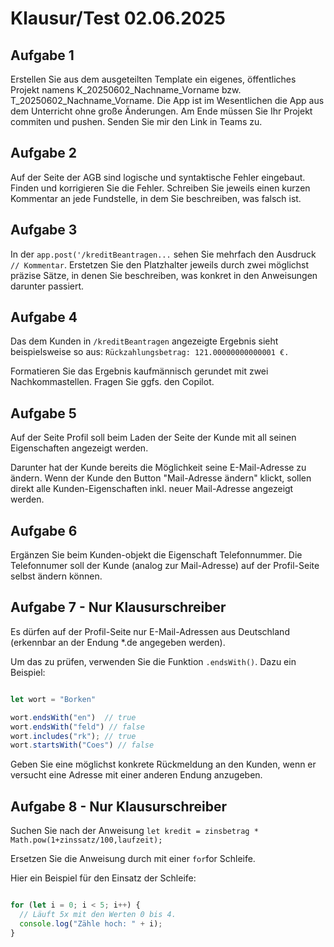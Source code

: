 # Klausur/Test 02.06.2025


## Aufgabe 1

Erstellen Sie aus dem ausgeteilten Template ein eigenes, öffentliches Projekt namens K_20250602_Nachname_Vorname bzw. T_20250602_Nachname_Vorname.
Die App ist im Wesentlichen die App aus dem Unterricht ohne große Änderungen.
Am Ende müssen Sie Ihr Projekt commiten und pushen. Senden Sie mir den Link in Teams zu.

## Aufgabe 2

Auf der Seite der AGB sind logische und syntaktische Fehler eingebaut. Finden und korrigieren Sie die Fehler. Schreiben Sie jeweils einen kurzen Kommentar an jede Fundstelle, in dem Sie beschreiben, was falsch ist.

## Aufgabe 3

In der ```app.post('/kreditBeantragen...``` sehen Sie mehrfach den Ausdruck ```// Kommentar```. Erstetzen Sie den Platzhalter jeweils durch zwei möglichst präzise Sätze, in denen Sie beschreiben, was konkret in den Anweisungen darunter passiert.

## Aufgabe 4

Das dem Kunden in ```/kreditBeantragen``` angezeigte Ergebnis sieht beispielsweise so aus: ```Rückzahlungsbetrag: 121.00000000000001 €.```

Formatieren Sie das Ergebnis kaufmännisch gerundet mit zwei Nachkommastellen. Fragen Sie ggfs. den Copilot.

## Aufgabe 5

Auf der Seite Profil soll beim Laden der Seite der Kunde mit all seinen Eigenschaften angezeigt werden. 

Darunter hat der Kunde bereits die Möglichkeit seine E-Mail-Adresse zu ändern. Wenn der Kunde den Button "Mail-Adresse ändern" klickt, sollen direkt alle Kunden-Eigenschaften inkl. neuer Mail-Adresse angezeigt werden.

## Aufgabe 6 

Ergänzen Sie beim Kunden-objekt die Eigenschaft Telefonnummer. Die Telefonnumer soll der Kunde (analog zur Mail-Adresse) auf der Profil-Seite selbst ändern können. 

## Aufgabe 7 - Nur Klausurschreiber

Es dürfen auf der Profil-Seite nur E-Mail-Adressen aus Deutschland (erkennbar an der Endung *.de angegeben werden). 

Um das zu prüfen, verwenden Sie die Funktion ```.endsWith()```. Dazu ein Beispiel:

``` javascript

let wort = "Borken"   

wort.endsWith("en")  // true
wort.endsWith("feld") // false
wort.includes("rk"); // true
wort.startsWith("Coes") // false

```
Geben Sie eine möglichst konkrete Rückmeldung an den Kunden, wenn er versucht eine Adresse mit einer anderen Endung anzugeben.


## Aufgabe 8 - Nur Klausurschreiber

Suchen Sie nach der Anweisung ```let kredit = zinsbetrag * Math.pow(1+zinssatz/100,laufzeit);```

Ersetzen Sie die Anweisung durch mit einer ```for```for Schleife.

Hier ein Beispiel für den Einsatz der Schleife:

``` javascript

for (let i = 0; i < 5; i++) {
  // Läuft 5x mit den Werten 0 bis 4.
  console.log("Zähle hoch: " + i);
}

```



